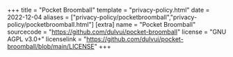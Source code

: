 +++
title = "Pocket Broomball"
template = "privacy-policy.html"
date = 2022-12-04
aliases = ["privacy-policy/pocketbroomball","privacy-policy/pocketbroomball.html"]
[extra]
name = "Pocket Broomball"
sourcecode = "https://github.com/dulvui/pocket-broomball"
license = "GNU AGPL v3.0+"
licenselink = "https://github.com/dulvui/pocket-broomball/blob/main/LICENSE"
+++